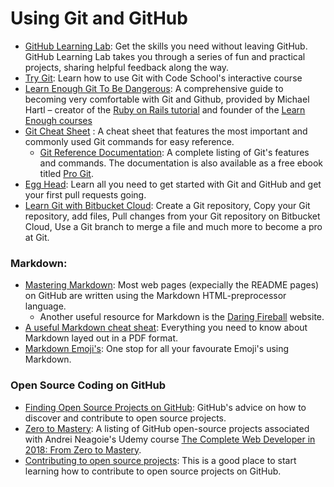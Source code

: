 # Using Git and GitHub

* [GitHub Learning Lab](https://lab.github.com/): Get the skills you need without leaving GitHub. GitHub Learning Lab takes you through a series of fun and practical projects, sharing helpful feedback along the way.
* [Try Git](https://try.github.io/): Learn how to use Git with Code School's interactive course
* [Learn Enough Git To Be Dangerous](https://www.learnenough.com/git-tutorial): A comprehensive guide to becoming very comfortable with Git and Github, provided by Michael Hartl – creator of the [Ruby on Rails tutorial](https://www.railstutorial.org/) and founder of the [Learn Enough courses](https://www.learnenough.com/story)
* [Git Cheat Sheet](https://education.github.com/git-cheat-sheet-education.pdf) : A cheat sheet that features the most important and commonly
used Git commands for easy reference.
   - [Git Reference Documentation](https://git-scm.com/docs): A complete listing of Git's features and commands. The documentation is also available as a free ebook titled [Pro Git](https://git-scm.com/book/en/v2).
* [Egg Head](https://egghead.io/lessons/javascript-introduction-to-github): Learn all you need to get started with Git and GitHub and get your first pull requests going.
* [Learn Git with Bitbucket Cloud](https://www.atlassian.com/git/tutorials/learn-git-with-bitbucket-cloud): Create a Git repository, Copy your Git repository, add files, Pull changes from your Git repository on Bitbucket Cloud, Use a Git branch to merge a file and much more to become a pro at Git.

### Markdown:
* [Mastering Markdown](https://guides.github.com/features/mastering-markdown/): Most web pages (expecially the README pages) on GitHub are written using the Markdown HTML-preprocessor language. 
   - Another useful resource for Markdown is the [Daring Fireball](https://daringfireball.net/projects/markdown/syntax) website.
* [A useful Markdown cheat sheat](https://guides.github.com/pdfs/markdown-cheatsheet-online.pdf): Everything you need to know about Markdown layed out in a PDF format.
* [Markdown Emoji's](https://github.com/StuartDaniells/Markdown_Emoji-s_List): One stop for all your favourate Emoji's using Markdown.

### Open Source Coding on GitHub

* [Finding Open Source Projects on GitHub](https://help.github.com/articles/finding-open-source-projects-on-github/): GitHub's advice on how to discover and contribute to open source projects.
* [Zero to Mastery](https://github.com/zero-to-mastery): A listing of GitHub open-source projects associated with Andrei Neagoie's Udemy course [The Complete Web Developer in 2018: From Zero to Mastery](https://www.udemy.com/the-complete-web-developer-in-2018/learn/v4/content).
* [Contributing to open source projects](https://github.com/zero-to-mastery/start-here-guidelines): This is a good place to start learning how to contribute to open source projects on GitHub.
